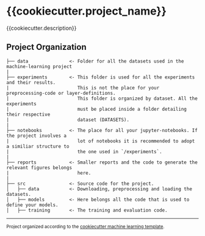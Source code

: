 {{cookiecutter.project_name}}
==============================

{{cookiecutter.description}}

Project Organization
------------

    ├── data               <- Folder for all the datasets used in the machine-learning project
    |
    ├── experiments        <- This folder is used for all the experiments and their results.
    |                         This is not the place for your preprocessing-code or layer-definitions.
    |                         This folder is organized by dataset. All the experiments
    |                         must be placed inside a folder detailing their respective
    |                         dataset (DATASETS).
    |
    ├── notebooks          <- The place for all your jupyter-notebooks. If the project involves a
    |                         lot of notebooks it is recommended to adopt a similiar structure to
    |                         the one used in `/experiments`.
    |
    ├── reports            <- Smaller reports and the code to generate the relevant figures belongs
    |                         here.
    |
    ├── src                <- Source code for the project.
    │   ├── data           <- Downloading, preprocessing and loading the datasets.
    │   ├── models         <- Here belongs all the code that is used to define your models.
    │   ├── training       <- The training and evaluation code.

--------

<p><small>Project organized according to the <a target="_blank" href="https://github.com/LeanderK/cookiecutter-ml">cookiecutter machine learning template</a>.</small></p>